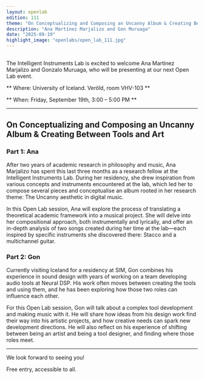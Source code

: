 ```yaml
---
layout: openlab
edition: 111
theme: "On Conceptualizing and Composing an Uncanny Album & Creating Between Tools and Art"
description: "Ana Martínez Marjalizo and Gon Muruaga"
date: "2025-09-19"
highlight_image: "openlabs/open_lab_111.jpg"
---
```


<script>
    import CaptionedImage from "../../components/Images/CaptionedImage.svelte"
</script>

<CaptionedImage
src="openlabs/open_lab_111.jpg"
alt="OpenLab111."
caption=""/>


## 

The Intelligent Instruments Lab is excited to welcome Ana Martínez Marjalizo and Gonzalo Muruaga, who will be presenting at our next Open Lab event.

** Where: University of Iceland. Veröld, room VHV-103 **

** When: Friday, September 19th, 3:00 – 5:00 PM **


****

## On Conceptualizing and Composing an Uncanny Album & Creating Between Tools and Art

### Part 1: Ana
After two years of academic research in philosophy and music, Ana Marjalizo has spent this last three months as a research fellow at the Intelligent Instruments Lab. During her residency, she drew inspiration from various concepts and instruments encountered at the lab, which led her to compose several pieces and conceptualise an album rooted in her research theme: The Uncanny aesthetic in digital music.


In this Open Lab session, Ana will explore the process of translating a theoretical academic framework into a musical project. She will delve into her compositional approach, both instrumentally and lyrically, and offer an in-depth analysis of two songs created during her time at the lab—each inspired by specific instruments she discovered there: Stacco and a multichannel guitar.

### Part 2: Gon
Currently visiting Iceland for a residency at SIM, Gon combines his experience in sound design with years of working on a team developing audio tools at Neural DSP. His work often moves between creating the tools and using them, and he has been exploring how those two roles can influence each other.


For this Open Lab session, Gon will talk about a complex tool development and making music with it. He will share how ideas from his design work find their way into his artistic projects, and how creative needs can spark new development directions. He will also reflect on his experience of shifting between being an artist and being a tool designer, and finding where those roles meet.



****

We look forward to seeing you!

Free entry, accessible to all.

